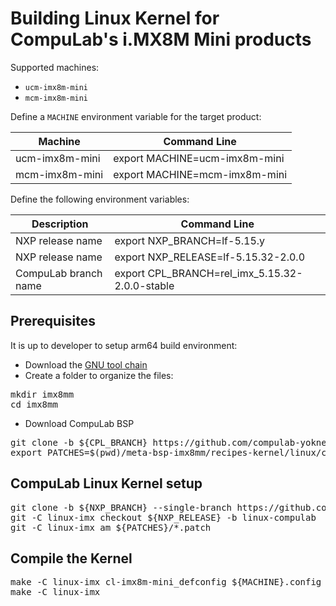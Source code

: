# Building Linux Kernel for CompuLab's i.MX8M Mini products

Supported machines:

* `ucm-imx8m-mini`
* `mcm-imx8m-mini`

Define a `MACHINE` environment variable for the target product:

|Machine|Command Line|
|---|---|
|ucm-imx8m-mini|export MACHINE=ucm-imx8m-mini
|mcm-imx8m-mini|export MACHINE=mcm-imx8m-mini

Define the following environment variables:

|Description|Command Line|
|---|---|
|NXP release name|export NXP_BRANCH=lf-5.15.y|
|NXP release name|export NXP_RELEASE=lf-5.15.32-2.0.0|
|CompuLab branch name|export CPL_BRANCH=rel_imx_5.15.32-2.0.0-stable|

## Prerequisites
It is up to developer to setup arm64 build environment:
* Download the [GNU tool chain](https://github.com/compulab-yokneam/meta-bsp-imx8mm/blob/iot-gate-imx8_r3.2/Documentation/toolchain.md)
* Create a folder to organize the files:
<pre>
mkdir imx8mm
cd imx8mm
</pre>
* Download CompuLab BSP
<pre>
git clone -b ${CPL_BRANCH} https://github.com/compulab-yokneam/meta-bsp-imx8mm.git
export PATCHES=$(pwd)/meta-bsp-imx8mm/recipes-kernel/linux/compulab/imx8mm
</pre>

## CompuLab Linux Kernel setup
<pre>
git clone -b ${NXP_BRANCH} --single-branch https://github.com/nxp-imx/linux-imx.git
git -C linux-imx checkout ${NXP_RELEASE} -b linux-compulab 
git -C linux-imx am ${PATCHES}/*.patch
</pre>

## Compile the Kernel
<pre>
make -C linux-imx cl-imx8m-mini_defconfig ${MACHINE}.config
make -C linux-imx
</pre>
